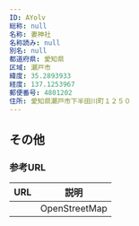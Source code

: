 ```yaml
---
ID: AYolv
総称: null
名称: 妻神社
名称読み: null
別名: null
都道府県: 愛知県
区域: 瀬戸市
緯度: 35.2893933
経度: 137.1253967
郵便番号: 4801202
住所: 愛知県瀬戸市下半田川町１２５０
---
```


## その他

### 参考URL

| URL | 説明          |
| --- | ------------- |
|     | OpenStreetMap |
